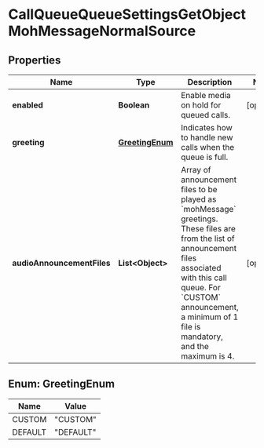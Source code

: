 <!--  Copyright 2025 Cisco Systems Inc.

Permission is hereby granted, free of charge, to any person obtaining a copy
of this software and associated documentation files (the "Software"), to deal
in the Software without restriction, including without limitation the rights
to use, copy, modify, merge, publish, distribute, sublicense, and/or sell
copies of the Software, and to permit persons to whom the Software is
furnished to do so, subject to the following conditions:

The above copyright notice and this permission notice shall be included in
all copies or substantial portions of the Software.

THE SOFTWARE IS PROVIDED "AS IS", WITHOUT WARRANTY OF ANY KIND, EXPRESS OR
IMPLIED, INCLUDING BUT NOT LIMITED TO THE WARRANTIES OF MERCHANTABILITY,
FITNESS FOR A PARTICULAR PURPOSE AND NONINFRINGEMENT. IN NO EVENT SHALL THE
AUTHORS OR COPYRIGHT HOLDERS BE LIABLE FOR ANY CLAIM, DAMAGES OR OTHER
LIABILITY, WHETHER IN AN ACTION OF CONTRACT, TORT OR OTHERWISE, ARISING FROM,
OUT OF OR IN CONNECTION WITH THE SOFTWARE OR THE USE OR OTHER DEALINGS IN
THE SOFTWARE.-->


# CallQueueQueueSettingsGetObjectMohMessageNormalSource


## Properties

| Name | Type | Description | Notes |
|------------ | ------------- | ------------- | -------------|
|**enabled** | **Boolean** | Enable media on hold for queued calls. |  [optional] |
|**greeting** | [**GreetingEnum**](#GreetingEnum) | Indicates how to handle new calls when the queue is full. |  |
|**audioAnnouncementFiles** | **List&lt;Object&gt;** | Array of announcement files to be played as &#x60;mohMessage&#x60; greetings. These files are from the list of announcement files associated with this call queue. For &#x60;CUSTOM&#x60; announcement, a minimum of 1 file is mandatory, and the maximum is 4. |  [optional] |



## Enum: GreetingEnum

| Name | Value |
|---- | -----|
| CUSTOM | &quot;CUSTOM&quot; |
| DEFAULT | &quot;DEFAULT&quot; |



